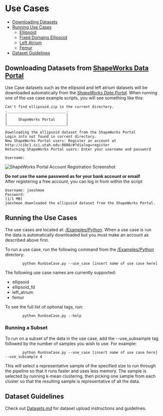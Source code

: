 
# Use Cases

- [Downloading Datasets](#Downloading-Datasets)
- [Running Use Cases](#Running-the-Use-Cases)
  - [Ellipsoid](Ellipsoid.md)
  - [Fixed Domains Ellipsoid](FixedDomainEllipsoid.md)
  - [Left Atrium](LeftAtrium.md)
  - [Femur](Femur.md)
- [Dataset Guidelines](#Dataset-Guidelines)


## Downloading Datasets from [ShapeWorks Data Portal](http://cibc1.sci.utah.edu:8080/)

Use Case datasets such as the ellipsoid and left atrium datasets will be downloaded
automatically from the *[ShapeWorks Data Portal](http://cibc1.sci.utah.edu:8080/)*.
When running one of the use case example scripts, you will see something like this:
```
Can't find ellipsoid.zip in the current directory.
.___________________________.
|                           |
|     ShapeWorks Portal     |
|___________________________|

Downloading the ellipsoid dataset from the ShapeWorks Portal
Login info not found in current directory.
New ShapeWorks Portal users: Register an account at http://cibc1.sci.utah.edu:8080/#?dialog=register
Returning ShapeWorks Portal users: Enter your username and password

Username: 
```

![ShapeWorks Portal Account Registration Screenshot](images/ShapeWorksPortalAccountRegistration.png)

**Do not use the same password as for your bank account or email!**  
After registering a free account, you can log in from within the script

```
Username: joeshmoe
Password:
[1/1 MB]
joeshmoe downloaded the ellipsoid dataset from the ShapeWorks Portal.
```

## Running the Use Cases

The use cases are located at: [/Examples/Python](https://github.com/SCIInstitute/ShapeWorks/tree/master/Examples/Python). When a use case is run the data is automatically downloaded but you must make an account as described above first.

To run a use case, run the following command from the [/Examples/Python](https://github.com/SCIInstitute/ShapeWorks/tree/master/Examples/Python) directory:
            
            python RunUseCase.py --use_case [insert name of use case here]
            
        
The following use case names are currently supported:
* ellipsoid
* ellipsoid_fd
* left_atrium
* femur

To see the full list of optional tags, run:
          
            python RunUseCase.py --help
            
### Running a Subset

To run on a subset of the data in the use case, add the --use_subsample tag followed by the number of samples you wish to use. For example:

            python RunUseCase.py --use_case [insert name of use case here] --use_subsample 4

This will select a representative sample of the specified size to run through the pipeline so that it runs faster and uses less memory. The sample is selected by running k-mean clustering, then picking one sample from each cluster so that the resulting sample is representative of all the data.

## Dataset Guidelines
Check out [Datasets.md](Datasets.md) for dataset upload instructions and guidelines. 

